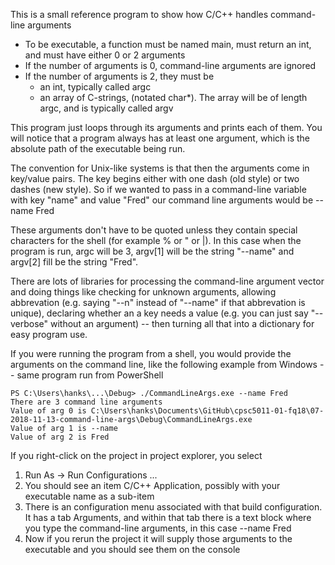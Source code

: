 This is a small reference program to show how C/C++ handles command-line arguments
  * To be executable, a function must be named main, must return an int, and must have either 0 or 2 arguments
  * If the number of arguments is 0, command-line arguments are ignored
  * If the number of arguments is 2, they must be
    * an int, typically called argc
    * an array of C-strings, (notated char*).  The array will be of length argc, and is typically called argv
    
This program just loops through its arguments and prints each of them.  You will notice that a program always has at least one argument, which is the absolute path of the executable being run.

The convention for Unix-like systems is that then the arguments come in key/value pairs.   The key begins either with one dash (old style) or two dashes (new style).   So if we wanted to pass in a command-line variable with key "name" and value "Fred" our command line arguments would be 
    --name Fred

These arguments don't have to be quoted unless they contain special characters for the shell (for example % or " or |).  In this case when the program is run, argc will be 3,  argv[1] will be the string "--name" and argv[2] fill be the string "Fred".

There are lots of libraries for processing the command-line argument vector and doing things like checking for unknown arguments, allowing abbrevation (e.g. saying "--n" instead of "--name" if that abbrevation is unique), declaring whether an a key needs a value (e.g. you can just say "--verbose" without an argument) -- then turning all that into a dictionary for easy program use.

If you were running the program from a shell, you would provide the arguments on the command line, like the following example from Windows -- same program run from PowerShell

```
PS C:\Users\hanks\...\Debug> ./CommandLineArgs.exe --name Fred
There are 3 command line arguments
Value of arg 0 is C:\Users\hanks\Documents\GitHub\cpsc5011-01-fq18\07-2018-11-13-command-line-args\Debug\CommandLineArgs.exe
Value of arg 1 is --name
Value of arg 2 is Fred
```

If you right-click on the project in project explorer, you select 
1.  Run As  -> Run Configurations ...
2.  You should see an item  C/C++ Application, possibly with your executable name as a sub-item
3.  There is an configuration menu associated with that build configuration.  It has a tab Arguments, and within that tab there is a text block where you type the command-line arguments, in this case --name Fred
4.  Now if you rerun the project it will supply those arguments to the executable and you should see them on the console
